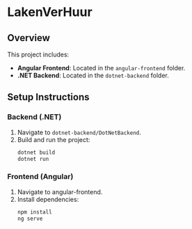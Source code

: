 # LakenVerHuur

## Overview
This project includes:
- **Angular Frontend**: Located in the `angular-frontend` folder.
- **.NET Backend**: Located in the `dotnet-backend` folder.

## Setup Instructions

### Backend (.NET)
1. Navigate to `dotnet-backend/DotNetBackend`.
2. Build and run the project:
   ```bash
   dotnet build
   dotnet run

### Frontend (Angular)
1. Navigate to angular-frontend.
2. Install dependencies:
   ```bash
   npm install
   ng serve
